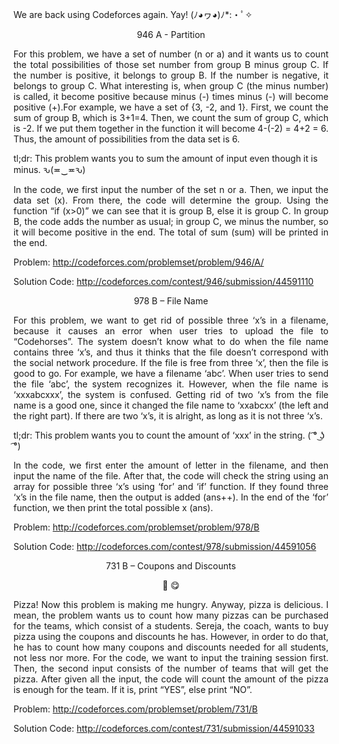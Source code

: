 We are back using Codeforces again. Yay! (ﾉ◕ヮ◕)ﾉ*:・ﾟ✧

<p align="center">946 A - Partition</p>

<p align="justify">
For this problem, we have a set of number (n or a) and it wants us to count the total possibilities of those set number from group B minus group C. If the number is positive, it belongs to group B. If the number is negative, it belongs to group C. What interesting is, when group C (the minus number) is called, it become positive because minus (-) times minus (-) will become positive (+).For example, we have a set of {3, -2, and 1}. First, we count the sum of group B, which is 3+1=4. Then, we count the sum of group C, which is -2. If we put them together in the function it will become 4-(-2) = 4+2 = 6. Thus, the amount of possibilities from the data set is 6.

tl;dr: This problem wants you to sum the amount of input even though it is minus. ԅ(≖‿≖ԅ)

<p align="justify">
In the code, we first input the number of the set n or a. Then, we input the data set (x). From there, the code will determine the group. Using the function “if (x>0)” we can see that it is group B, else it is group C. In group B, the code adds the number as usual; in group C, we minus the number, so it will become positive in the end. The total of sum (sum) will be printed in the end.

Problem: http://codeforces.com/problemset/problem/946/A/

Solution Code: http://codeforces.com/contest/946/submission/44591110

<p align="center">978 B – File Name</p>

<p align="justify">
For this problem, we want to get rid of possible three ‘x’s in a filename, because it causes an error when user tries to upload the file to “Codehorses”. The system doesn’t know what to do when the file name contains three ‘x’s, and thus it thinks that the file doesn’t correspond with the social network procedure. If the file is free from three ‘x’, then the file is good to go. For example, we have a filename ‘abc’. When user tries to send the file ‘abc’, the system recognizes it. However, when the file name is ‘xxxabcxxx’, the system is confused. Getting rid of two ‘x’s from the file name is a good one, since it changed the file name to ‘xxabcxx’ (the left and the right part). If there are two ‘x’s, it is alright, as long as it is not three ‘x’s.

tl;dr: This problem wants you to count the amount of ‘xxx’ in the string.  ( ͡° ͜ʖ ͡°)

<p align="justify">
In the code, we first enter the amount of letter in the filename, and then input the name of the file. After that, the code will check the string using an array for possible three ‘x’s using ‘for’ and ‘if’ function. If they found three ‘x’s in the file name, then the output is added (ans++). In the end of the ‘for’ function, we then print the total possible x (ans).

Problem: http://codeforces.com/problemset/problem/978/B

Solution Code: http://codeforces.com/contest/978/submission/44591056

<p align="center">731 B – Coupons and Discounts</p>

<p align="center">🍕 😋</p>

<p align="justify">
Pizza! Now this problem is making me hungry. Anyway, pizza is delicious. I mean, the problem wants us to count how many pizzas can be purchased for the teams, which consist of a students. Sereja, the coach, wants to buy pizza using the coupons and discounts he has. However, in order to do that, he has to count how many coupons and discounts needed for all students, not less nor more. For the code, we want to input the training session first. Then, the second input consists of the number of teams that will get the pizza. After given all the input, the code will count the amount of the pizza is enough for the team. If it is, print “YES”, else print “NO”.

Problem: http://codeforces.com/problemset/problem/731/B

Solution Code: http://codeforces.com/contest/731/submission/44591033
